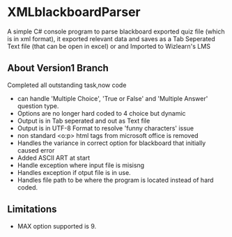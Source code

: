 # XMLblackboardParser
A simple C# console program to parse blackboard exported quiz file (which is in xml format), it exported relevant data and saves as a Tab Seperated Text file (that can be open in excel) or and Imported to Wizlearn's LMS

## About Version1  Branch
Completed all outstanding task,now code
* can handle 'Multiple Choice', 'True or False' and 'Multiple Answer' question type.
* Options are no longer hard coded to 4 choice but dynamic
* Output is in Tab seperated and out as Text file
* Output is in UTF-8 Format to resolve 'funny characters' issue
* non standard <o:p> html tags from microsoft office is removed
* Handles the variance in correct option for blackboard that initially caused error
* Added ASCII ART at start
* Handle exception where input file is misisng
* Handles exception if otput file is in use.
* Handles file path to be where the program is located instead of hard coded.

## Limitations
* MAX option supported is 9. 

